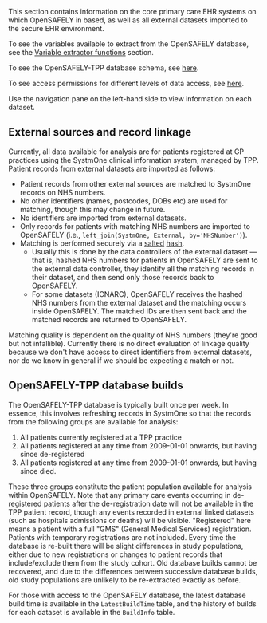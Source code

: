 This section contains information on the core primary care EHR systems on which OpenSAFELY in based, as well as all external datasets imported to the secure EHR environment.

To see the variables available to extract from the OpenSAFELY database, see the [Variable extractor functions](study-def-extractor-functions.md) section.

To see the OpenSAFELY-TPP database schema, see [here](https://github.com/opensafely/tpp-sql-notebook/blob/master/notebooks/tpp-schema.ipynb).

To see access permissions for different levels of data access, see [here](workflow-security-levels.md).

Use the navigation pane on the left-hand side to view information on each dataset.

## External sources and record linkage
Currently, all data available for analysis are for patients registered at GP practices using the SystmOne clinical information system, managed by TPP. 
Patient records from external datasets are imported as follows:

* Patient records from other external sources are matched to SystmOne records on NHS numbers. 
* No other identifiers (names, postcodes, DOBs etc) are used for matching, though this may change in future.
* No identifiers are imported from external datasets. 
* Only records for patients with matching NHS numbers are imported to OpenSAFELY (i.e., `left_join(SystmOne, External, by='NHSNumber')`).
* Matching is performed securely via a [salted](https://en.wikipedia.org/wiki/Salt_(cryptography)) [hash](https://en.wikipedia.org/wiki/Cryptographic_hash_function). 
	* Usually this is done by the data controllers of the external dataset &mdash; that is, hashed NHS numbers for patients in OpenSAFELY are sent to the external data controller, they identify all the matching records in their dataset, and then send only those records back to OpenSAFELY. 
	* For some datasets (ICNARC), OpenSAFELY receives the hashed NHS numbers from the external dataset and the matching occurs inside OpenSAFELY. The matched IDs are then sent back and the matched records are returned to OpenSAFELY. 

Matching quality is dependent on the quality of NHS numbers (they're good but not infallible). 
Currently there is no direct evaluation of linkage quality because we don't have access to direct identifiers from external datasets, nor do we know in general if we should be expecting a match or not.

## OpenSAFELY-TPP database builds
The OpenSAFELY-TPP database is typically built once per week. 
In essence, this involves refreshing records in SystmOne so that the records from the following groups are available for analysis:

1. All patients currently registered at a TPP practice
2. All patients registered at any time from 2009-01-01 onwards, but having since de-registered
3. All patients registered at any time from 2009-01-01 onwards, but having since died.

These three groups constitute the patient population available for analysis within OpenSAFELY. 
Note that any primary care events occurring in de-registered patients after the de-registration date will not be available in the TPP patient record, though any events recorded in external linked datasets (such as hospitals admissions or deaths) will be visible. 
"Registered" here means a patient with a full "GMS" (General Medical Services) registration. 
Patients with temporary registrations are not included. 
Every time the database is re-built there will be slight differences in study populations, either due to new registrations or changes to patient records that include/exclude them from the study cohort. 
Old database builds cannot be recovered, and due to the differences between successive database builds, old study populations are unlikely to be re-extracted exactly as before. 

For those with access to the OpenSAFELY database, the latest database build time is available in the `LatestBuildTime` table, and the history of builds for each dataset is available in the `BuildInfo` table.
